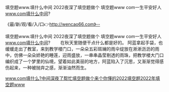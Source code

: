 填空题www.填什么中间
2022夜深了填空题做个
填空题www com一生平安好人
www.com填什么中间?


《最/新/观/看/入/口👉http://wencao66.com》--

填空题www.填什么中间
2022夜深了填空题做个
填空题www com一生平安好人
www.com填什么中间?
　　在秋天里随便干点什么都是好的。
阿蓝拿起手袋，也缓缓走出了教室，来到教学楼门口，一朵朵五彩斑斓的雨伞绽放在淅淅沥沥的雨中，仿佛一朵朵娇艳的睡莲，迎雨盛放，一串串晶莹剔透的雨珠，把教学楼大门口编织成了一个梦里的仙境，望着如此美丽的地方，阿蓝陷入了沉思，又渐渐觉得感伤起来，一种被抛弃之感，渐渐油然而生。





www.com填什么?中间深夜了帮忙填空题做个来个你懂的2022填空题2022年填空题www
